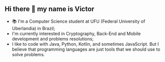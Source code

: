 ## Hi there 👋 my name is Victor
- 📚 I'm a Computer Science student at UFU (Federal University of Uberlandia) in Brazil;
- I'm currently interested in Cryptography, Back-End and Mobile development and problems resolutions;
- I like to code with Java, Python, Kotlin, and sometimes JavaScript. But I believe that programming languages are just tools that we should use to solve problems.
  

